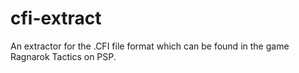 cfi-extract
===========

An extractor for the .CFI file format which can be found in the game Ragnarok Tactics on PSP.

